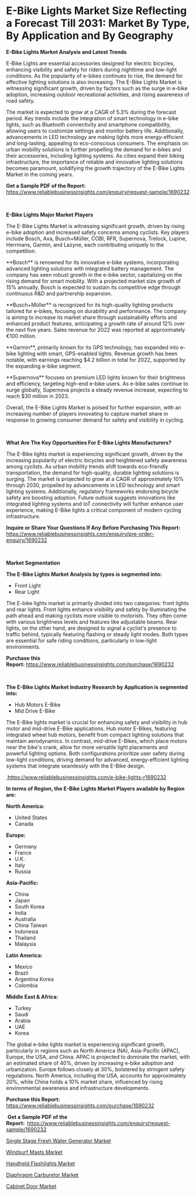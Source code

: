 <p><h1>E-Bike Lights Market Size Reflecting a Forecast Till 2031: Market By Type, By Application and By Geography</h1></p><p><strong>E-Bike Lights Market Analysis and Latest Trends</strong></p>
<p><p>E-Bike Lights are essential accessories designed for electric bicycles, enhancing visibility and safety for riders during nighttime and low-light conditions. As the popularity of e-bikes continues to rise, the demand for effective lighting solutions is also increasing. The E-Bike Lights Market is witnessing significant growth, driven by factors such as the surge in e-bike adoption, increasing outdoor recreational activities, and rising awareness of road safety.</p><p>The market is expected to grow at a CAGR of 5.3% during the forecast period. Key trends include the integration of smart technology in e-bike lights, such as Bluetooth connectivity and smartphone compatibility, allowing users to customize settings and monitor battery life. Additionally, advancements in LED technology are making lights more energy-efficient and long-lasting, appealing to eco-conscious consumers. The emphasis on urban mobility solutions is further propelling the demand for e-bikes and their accessories, including lighting systems. As cities expand their biking infrastructure, the importance of reliable and innovative lighting solutions becomes paramount, solidifying the growth trajectory of the E-Bike Lights Market in the coming years.</p></p>
<p><strong>Get a Sample PDF of the Report:&nbsp;</strong> <a href="https://www.reliablebusinessinsights.com/enquiry/request-sample/1690232?utm_campaign=1605&utm_medium=2&utm_source=Github&utm_content=ia&utm_term=17102024&utm_id=e-bike-lights">https://www.reliablebusinessinsights.com/enquiry/request-sample/1690232</a></p>
<p>&nbsp;</p>
<p><strong>E-Bike Lights Major Market Players</strong></p>
<p><p>The E-Bike Lights Market is witnessing significant growth, driven by rising e-bike adoption and increased safety concerns among cyclists. Key players include Bosch, Axa, Busch+Müller, COBI, RFR, Supernova, Trelock, Lupine, Herrmans, Garmin, and Lazyne, each contributing uniquely to the competition.</p><p>**Bosch** is renowned for its innovative e-bike systems, incorporating advanced lighting solutions with integrated battery management. The company has seen robust growth in the e-bike sector, capitalizing on the rising demand for smart mobility. With a projected market size growth of 15% annually, Bosch is expected to sustain its competitive edge through continuous R&D and partnership expansion.</p><p>**Busch+Müller** is recognized for its high-quality lighting products tailored for e-bikes, focusing on durability and performance. The company is aiming to increase its market share through sustainability efforts and enhanced product features, anticipating a growth rate of around 12% over the next five years. Sales revenue for 2022 was reported at approximately €100 million.</p><p>**Garmin**, primarily known for its GPS technology, has expanded into e-bike lighting with smart, GPS-enabled lights. Revenue growth has been notable, with earnings reaching $4.2 billion in total for 2022, supported by the expanding e-bike segment.</p><p>**Supernova** focuses on premium LED lights known for their brightness and efficiency, targeting high-end e-bike users. As e-bike sales continue to surge globally, Supernova projects a steady revenue increase, expecting to reach $30 million in 2023.</p><p>Overall, the E-Bike Lights Market is poised for further expansion, with an increasing number of players innovating to capture market share in response to growing consumer demand for safety and visibility in cycling.</p></p>
<p>&nbsp;</p>
<p><strong>What Are The Key Opportunities For E-Bike Lights Manufacturers?</strong></p>
<p><p>The E-Bike lights market is experiencing significant growth, driven by the increasing popularity of electric bicycles and heightened safety awareness among cyclists. As urban mobility trends shift towards eco-friendly transportation, the demand for high-quality, durable lighting solutions is surging. The market is projected to grow at a CAGR of approximately 10% through 2030, propelled by advancements in LED technology and smart lighting systems. Additionally, regulatory frameworks endorsing bicycle safety are boosting adoption. Future outlook suggests innovations like integrated lighting systems and IoT connectivity will further enhance user experience, making E-Bike lights a critical component of modern cycling infrastructure.</p></p>
<p><strong>Inquire or Share Your Questions If Any Before Purchasing This Report:</strong> <a href="https://www.reliablebusinessinsights.com/enquiry/pre-order-enquiry/1690232?utm_campaign=1605&utm_medium=2&utm_source=Github&utm_content=ia&utm_term=17102024&utm_id=e-bike-lights">https://www.reliablebusinessinsights.com/enquiry/pre-order-enquiry/1690232</a></p>
<p>&nbsp;</p>
<p><strong>Market Segmentation</strong></p>
<p><strong>The E-Bike Lights Market Analysis by types is segmented into:</strong></p>
<p><ul><li>Front Light</li><li>Rear Light</li></ul></p>
<p><p>The E-bike lights market is primarily divided into two categories: front lights and rear lights. Front lights enhance visibility and safety by illuminating the path ahead and making cyclists more visible to motorists. They often come with various brightness levels and features like adjustable beams. Rear lights, on the other hand, are designed to signal a cyclist's presence to traffic behind, typically featuring flashing or steady light modes. Both types are essential for safe riding conditions, particularly in low-light environments.</p></p>
<p><strong>Purchase this Report:&nbsp;</strong><a href="https://www.reliablebusinessinsights.com/purchase/1690232?utm_campaign=1605&utm_medium=2&utm_source=Github&utm_content=ia&utm_term=17102024&utm_id=e-bike-lights">https://www.reliablebusinessinsights.com/purchase/1690232</a></p>
<p>&nbsp;</p>
<p><strong>The E-Bike Lights Market Industry Research by Application is segmented into:</strong></p>
<p><ul><li>Hub Motors E-Bike</li><li>Mid Drive E-Bike</li></ul></p>
<p><p>The E-Bike lights market is crucial for enhancing safety and visibility in hub motor and mid-drive E-Bike applications. Hub motor E-Bikes, featuring integrated wheel hub motors, benefit from compact lighting solutions that maintain aerodynamics. In contrast, mid-drive E-Bikes, which place motors near the bike's crank, allow for more versatile light placements and powerful lighting options. Both configurations prioritize user safety during low-light conditions, driving demand for advanced, energy-efficient lighting systems that integrate seamlessly with the E-Bike design.</p></p>
<p><a href="https://www.reliablebusinessinsights.com/e-bike-lights-r1690232?utm_campaign=1605&utm_medium=2&utm_source=Github&utm_content=ia&utm_term=17102024&utm_id=e-bike-lights">&nbsp;https://www.reliablebusinessinsights.com/e-bike-lights-r1690232</a></p>
<p><strong>In terms of Region, the E-Bike Lights Market Players available by Region are:</strong></p>
<p>
    <p> <strong> North America: </strong>
        <ul>
            <li>United States</li>
            <li>Canada</li>
        </ul>
        </p> 
    <p> <strong> Europe: </strong>
        <ul>
            <li>Germany</li>
            <li>France</li>
            <li>U.K.</li>
            <li>Italy</li>
            <li>Russia</li>
        </ul>
        </p> 
    <p> <strong> Asia-Pacific: </strong>
        <ul>
            <li>China</li>
            <li>Japan</li>
            <li>South Korea</li>
            <li>India</li>
            <li>Australia</li>
            <li>China Taiwan</li>
            <li>Indonesia</li>
            <li>Thailand</li>
            <li>Malaysia</li>
        </ul>
        </p> 
    <p> <strong> Latin America: </strong>
        <ul>
            <li>Mexico</li>
            <li>Brazil</li>
            <li>Argentina Korea</li>
            <li>Colombia</li>
        </ul>
        </p> 
    <p> <strong> Middle East & Africa: </strong>
        <ul>
            <li>Turkey</li>
            <li>Saudi</li>
            <li>Arabia</li>
            <li>UAE</li>
            <li>Korea</li>
        </ul>
    </p>
    </p>
<p><p>The global e-bike lights market is experiencing significant growth, particularly in regions such as North America (NA), Asia-Pacific (APAC), Europe, the USA, and China. APAC is projected to dominate the market, with an estimated share of 40%, driven by increasing e-bike adoption and urbanization. Europe follows closely at 30%, bolstered by stringent safety regulations. North America, including the USA, accounts for approximately 20%, while China holds a 10% market share, influenced by rising environmental awareness and infrastructure developments.</p></p>
<p><strong>Purchase this Report: </strong><a href="https://www.reliablebusinessinsights.com/purchase/1690232?utm_campaign=1605&utm_medium=2&utm_source=Github&utm_content=ia&utm_term=17102024&utm_id=e-bike-lights">https://www.reliablebusinessinsights.com/purchase/1690232</a></p>
<p>&nbsp;<strong>Get a Sample PDF of the Report:&nbsp;&nbsp;</strong><a href="https://www.reliablebusinessinsights.com/enquiry/request-sample/1690232?utm_campaign=1605&utm_medium=2&utm_source=Github&utm_content=ia&utm_term=17102024&utm_id=e-bike-lights">https://www.reliablebusinessinsights.com/enquiry/request-sample/1690232</a></p>
<p><strong></strong></p>
<p><p><a href="https://issuu.com/reportprime-2/docs/single-stage-fresh-water-generator-_e5f25329ff4d18?utm_campaign=1605&utm_medium=2&utm_source=Github&utm_content=ia&utm_term=17102024&utm_id=e-bike-lights">Single Stage Fresh Water Generator Market</a></p><p><a href="https://www.linkedin.com/pulse/pulse-windsurf-masts-rhythms-change-market-resonance-2024-2031-ivepe?utm_campaign=1605&utm_medium=2&utm_source=Github&utm_content=ia&utm_term=17102024&utm_id=e-bike-lights">Windsurf Masts Market</a></p><p><a href="https://www.linkedin.com/pulse/global-handheld-flashlights-market-share-growth-opportunities-jvrme?utm_campaign=1605&utm_medium=2&utm_source=Github&utm_content=ia&utm_term=17102024&utm_id=e-bike-lights">Handheld Flashlights Market</a></p><p><a href="https://issuu.com/reportprime-2/docs/diaphragm-carburetor-market-size-20_306b0c70368fa6?utm_campaign=1605&utm_medium=2&utm_source=Github&utm_content=ia&utm_term=17102024&utm_id=e-bike-lights">Diaphragm Carburetor Market</a></p><p><a href="https://www.linkedin.com/pulse/cabinet-door-industry-insights-report-analyzing-market-trends-mnbue?utm_campaign=1605&utm_medium=2&utm_source=Github&utm_content=ia&utm_term=17102024&utm_id=e-bike-lights">Cabinet Door Market</a></p></p>